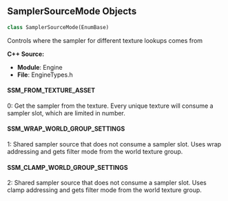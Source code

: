 ## SamplerSourceMode Objects

```python
class SamplerSourceMode(EnumBase)
```

Controls where the sampler for different texture lookups comes from

**C++ Source:**

- **Module**: Engine
- **File**: EngineTypes.h

<a id="unreal.SamplerSourceMode.SSM_FROM_TEXTURE_ASSET"></a>

#### SSM_FROM_TEXTURE_ASSET

0: Get the sampler from the texture.  Every unique texture will consume a sampler slot, which are limited in number.

<a id="unreal.SamplerSourceMode.SSM_WRAP_WORLD_GROUP_SETTINGS"></a>

#### SSM_WRAP_WORLD_GROUP_SETTINGS

1: Shared sampler source that does not consume a sampler slot.  Uses wrap addressing and gets filter mode from the world texture group.

<a id="unreal.SamplerSourceMode.SSM_CLAMP_WORLD_GROUP_SETTINGS"></a>

#### SSM_CLAMP_WORLD_GROUP_SETTINGS

2: Shared sampler source that does not consume a sampler slot.  Uses clamp addressing and gets filter mode from the world texture group.

<a id="unreal.TextureColorChannel"></a>